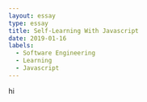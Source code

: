 ```yaml
---
layout: essay
type: essay
title: Self-Learning With Javascript 
date: 2019-01-16
labels:
  - Software Engineering
  - Learning
  - Javascript
---
```


hi

